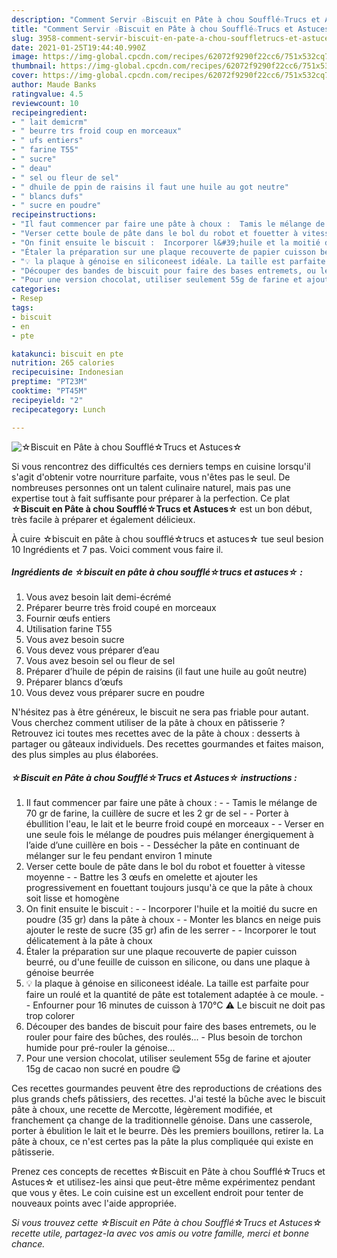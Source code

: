 ```yaml
---
description: "Comment Servir ☆Biscuit en Pâte à chou Soufflé☆Trucs et Astuces☆"
title: "Comment Servir ☆Biscuit en Pâte à chou Soufflé☆Trucs et Astuces☆"
slug: 3958-comment-servir-biscuit-en-pate-a-chou-souffletrucs-et-astuces
date: 2021-01-25T19:44:40.990Z
image: https://img-global.cpcdn.com/recipes/62072f9290f22cc6/751x532cq70/☆biscuit-en-pate-a-chou-souffle☆trucs-et-astuces☆-photo-principale-de-la-recette.jpg
thumbnail: https://img-global.cpcdn.com/recipes/62072f9290f22cc6/751x532cq70/☆biscuit-en-pate-a-chou-souffle☆trucs-et-astuces☆-photo-principale-de-la-recette.jpg
cover: https://img-global.cpcdn.com/recipes/62072f9290f22cc6/751x532cq70/☆biscuit-en-pate-a-chou-souffle☆trucs-et-astuces☆-photo-principale-de-la-recette.jpg
author: Maude Banks
ratingvalue: 4.5
reviewcount: 10
recipeingredient:
- " lait demicrm"
- " beurre trs froid coup en morceaux"
- " ufs entiers"
- " farine T55"
- " sucre"
- " deau"
- " sel ou fleur de sel"
- " dhuile de ppin de raisins il faut une huile au got neutre"
- " blancs dufs"
- " sucre en poudre"
recipeinstructions:
- "Il faut commencer par faire une pâte à choux :  Tamis le mélange de 70 gr de farine, la cuillère de sucre et les 2 gr de sel  Porter à ébullition l&#39;eau, le lait et le beurre froid coupé en morceaux  Verser en une seule fois le mélange de poudres puis mélanger énergiquement à l’aide d’une cuillère en bois   Dessécher la pâte en continuant de mélanger sur le feu pendant environ 1 minute"
- "Verser cette boule de pâte dans le bol du robot et fouetter à vitesse moyenne  Battre les 3 œufs en omelette et ajouter les progressivement en fouettant toujours jusqu&#39;à ce que la pâte à choux soit lisse et homogène"
- "On finit ensuite le biscuit :  Incorporer l&#39;huile et la moitié du sucre en poudre (35 gr) dans la pâte à choux  Monter les blancs en neige puis ajouter le reste de sucre (35 gr) afin de les serrer  Incorporer le tout délicatement à la pâte à choux"
- "Étaler la préparation sur une plaque recouverte de papier cuisson beurré, ou d&#39;une feuille de cuisson en silicone, ou dans une plaque à génoise beurrée"
- "💡 la plaque à génoise en siliconeest idéale. La taille est parfaite pour faire un roulé et la quantité de pâte est totalement adaptée à ce moule.  Enfourner pour 16 minutes de cuisson à 170°C ⚠️ Le biscuit ne doit pas trop colorer"
- "Découper des bandes de biscuit pour faire des bases entremets, ou le rouler pour faire des bûches, des roulés... Plus besoin de torchon humide pour pré-rouler la génoise..."
- "Pour une version chocolat, utiliser seulement 55g de farine et ajouter 15g de cacao non sucré en poudre 😋"
categories:
- Resep
tags:
- biscuit
- en
- pte

katakunci: biscuit en pte 
nutrition: 265 calories
recipecuisine: Indonesian
preptime: "PT23M"
cooktime: "PT45M"
recipeyield: "2"
recipecategory: Lunch

---
```



![☆Biscuit en Pâte à chou Soufflé☆Trucs et Astuces☆](https://img-global.cpcdn.com/recipes/62072f9290f22cc6/751x532cq70/☆biscuit-en-pate-a-chou-souffle☆trucs-et-astuces☆-photo-principale-de-la-recette.jpg)

Si vous rencontrez des difficultés ces derniers temps en cuisine lorsqu'il s'agit d'obtenir votre nourriture parfaite, vous n'êtes pas le seul. De nombreuses personnes ont un talent culinaire naturel, mais pas une expertise tout à fait suffisante pour préparer à la perfection. Ce plat <strong> ☆Biscuit en Pâte à chou Soufflé☆Trucs et Astuces☆ </strong> est un bon début, très facile à préparer et également délicieux.

<!--inarticleads1-->

À cuire ☆biscuit en pâte à chou soufflé☆trucs et astuces☆ tue seul besion 10 Ingrédients et 7 pas. Voici comment vous faire il.

##### Ingrédients de ☆biscuit en pâte à chou soufflé☆trucs et astuces☆ :

1. Vous avez besoin  lait demi-écrémé
1. Préparer  beurre très froid coupé en morceaux
1. Fournir  œufs entiers
1. Utilisation  farine T55
1. Vous avez besoin  sucre
1. Vous devez vous préparer  d’eau
1. Vous avez besoin  sel ou fleur de sel
1. Préparer  d’huile de pépin de raisins (il faut une huile au goût neutre)
1. Préparer  blancs d’œufs
1. Vous devez vous préparer  sucre en poudre


N&#39;hésitez pas à être généreux, le biscuit ne sera pas friable pour autant. Vous cherchez comment utiliser de la pâte à choux en pâtisserie ? Retrouvez ici toutes mes recettes avec de la pâte à choux : desserts à partager ou gâteaux individuels. Des recettes gourmandes et faites maison, des plus simples au plus élaborées. 

<!--inarticleads2-->

##### ☆Biscuit en Pâte à chou Soufflé☆Trucs et Astuces☆ instructions :

1. Il faut commencer par faire une pâte à choux : -  - Tamis le mélange de 70 gr de farine, la cuillère de sucre et les 2 gr de sel -  - Porter à ébullition l&#39;eau, le lait et le beurre froid coupé en morceaux -  - Verser en une seule fois le mélange de poudres puis mélanger énergiquement à l’aide d’une cuillère en bois  -  - Dessécher la pâte en continuant de mélanger sur le feu pendant environ 1 minute
1. Verser cette boule de pâte dans le bol du robot et fouetter à vitesse moyenne -  - Battre les 3 œufs en omelette et ajouter les progressivement en fouettant toujours jusqu&#39;à ce que la pâte à choux soit lisse et homogène
1. On finit ensuite le biscuit : -  - Incorporer l&#39;huile et la moitié du sucre en poudre (35 gr) dans la pâte à choux -  - Monter les blancs en neige puis ajouter le reste de sucre (35 gr) afin de les serrer -  - Incorporer le tout délicatement à la pâte à choux
1. Étaler la préparation sur une plaque recouverte de papier cuisson beurré, ou d&#39;une feuille de cuisson en silicone, ou dans une plaque à génoise beurrée
1. 💡 la plaque à génoise en siliconeest idéale. La taille est parfaite pour faire un roulé et la quantité de pâte est totalement adaptée à ce moule. -  - Enfourner pour 16 minutes de cuisson à 170°C ⚠️ Le biscuit ne doit pas trop colorer
1. Découper des bandes de biscuit pour faire des bases entremets, ou le rouler pour faire des bûches, des roulés... - Plus besoin de torchon humide pour pré-rouler la génoise...
1. Pour une version chocolat, utiliser seulement 55g de farine et ajouter 15g de cacao non sucré en poudre 😋


Ces recettes gourmandes peuvent être des reproductions de créations des plus grands chefs pâtissiers, des recettes. J&#39;ai testé la bûche avec le biscuit pâte à choux, une recette de Mercotte, légèrement modifiée, et franchement ça change de la traditionnelle génoise. Dans une casserole, porter à ébulition le lait et le beurre. Dès les premiers bouillons, retirer la. La pâte à choux, ce n&#39;est certes pas la pâte la plus compliquée qui existe en pâtisserie. 

<!--inarticleads1-->

<p>
Prenez ces concepts de recettes ☆Biscuit en Pâte à chou Soufflé☆Trucs et Astuces☆ et utilisez-les ainsi que peut-être même expérimentez pendant que vous y êtes. Le coin cuisine est un excellent endroit pour tenter de nouveaux points avec l'aide appropriée.
</p>

<p>
<i>Si vous trouvez cette ☆Biscuit en Pâte à chou Soufflé☆Trucs et Astuces☆ recette utile, partagez-la avec vos amis ou votre famille, merci et bonne chance.</i>
</p>
